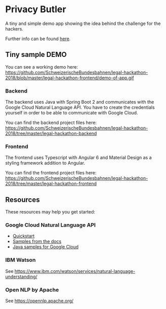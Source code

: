 # Privacy Butler
A tiny and simple demo app showing the idea behind the challenge for the hackers.

Further info can be found
[here](https://github.com/SchweizerischeBundesbahnen/legal-hackathon-2018/blob/master/SBB_Hackathon2018_PrivacyButler.pdf).

## Tiny sample DEMO
You can see a working demo here:
https://github.com/SchweizerischeBundesbahnen/legal-hackathon-2018/blob/master/legal-hackathon-frontend/demo-of-app.gif

### Backend
The backend uses Java with Spring Boot 2 and communicates with the Google Cloud Natural Language API.
You have to create the credentials yourself in order to be able to communicate with Google Cloud.

You can find the backend project files here:
https://github.com/SchweizerischeBundesbahnen/legal-hackathon-2018/tree/master/legal-hackathon-backend

### Frontend
The frontend uses Typescript with Angular 6 and Material Design as a styling framework addition to Angular.

You can find the frontend project files here:
https://github.com/SchweizerischeBundesbahnen/legal-hackathon-2018/tree/master/legal-hackathon-frontend

## Resources
These resources may help you get started:

### Google Cloud Natural Language API
- [Quickstart](https://cloud.google.com/natural-language/docs/quickstart)
- [Samples from the docs](https://cloud.google.com/natural-language/docs/samples)
- [Java samples for Google Cloud](https://github.com/GoogleCloudPlatform/java-docs-samples/tree/master/language/)

### IBM Watson
See https://www.ibm.com/watson/services/natural-language-understanding/

### Open NLP by Apache
See https://opennlp.apache.org/